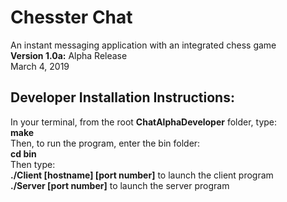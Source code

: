 # **Chesster Chat**
An instant messaging application with an integrated chess game <br/>
**Version 1.0a:** Alpha Release <br/>
March 4, 2019

## Developer Installation Instructions:

In your terminal, from the root **ChatAlphaDeveloper** folder, type: <br/>
**make** <br/>
Then, to run the program, enter the bin folder: <br/>
**cd bin** <br/>
Then type:  <br/>
**./Client [hostname] [port number]** to launch the client program <br/>
**./Server [port number]** to launch the server program 
